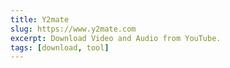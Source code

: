 ```yaml
---
title: Y2mate
slug: https://www.y2mate.com
excerpt: Download Video and Audio from YouTube.
tags: [download, tool]
---
```

